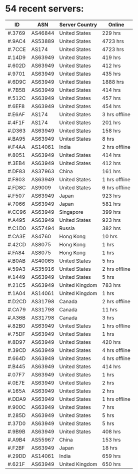 # 54 recent servers:

| ID | ASN | Server Country | Online |
| ------ | ------ | ------ | ------ |
| #.3769 | AS46844 | United States | 229 hrs |
| #.9AC4 | AS53889 | United States | 4723 hrs |
| #.7CCE | AS174 | United States | 4723 hrs |
| #.14D9 | AS63949 | United States | 419 hrs |
| #.602D | AS63949 | United States | 412 hrs |
| #.9701 | AS63949 | United States | 435 hrs |
| #.6D9C | AS63949 | United States | 1888 hrs |
| #.7B5B | AS63949 | United States | 414 hrs |
| #.512C | AS63949 | United States | 457 hrs |
| #.6EF8 | AS63949 | United States | 454 hrs |
| #.E6AF | AS174 | United States | 3 hrs offline |
| #.4F1F | AS174 | United States | 201 hrs |
| #.D363 | AS63949 | United States | 158 hrs |
| #.BA95 | AS63949 | United States | 8 hrs |
| #.F4AA | AS14061 | India | 2 hrs offline |
| #.8051 | AS63949 | United States | 414 hrs |
| #.3EB4 | AS63949 | United States | 412 hrs |
| #.DF83 | AS37963 | China | 161 hrs |
| #.F803 | AS63949 | United States | 1 hrs offline |
| #.FD8C | AS9009 | United States | 6 hrs offline |
| #.F507 | AS63949 | Japan | 923 hrs |
| #.7066 | AS63949 | Japan | 581 hrs |
| #.CC96 | AS63949 | Singapore | 399 hrs |
| #.A495 | AS63949 | United States | 923 hrs |
| #.C1D0 | AS57494 | Russia | 382 hrs |
| #.CA3E | AS4760 | Hong Kong | 10 hrs |
| #.42CD | AS8075 | Hong Kong | 1 hrs |
| #.FA84 | AS8075 | Hong Kong | 1 hrs |
| #.B0AB | AS40065 | United States | 5 hrs |
| #.59A3 | AS35916 | United States | 2 hrs offline |
| #.1449 | AS63949 | United States | 5 hrs |
| #.21C5 | AS63949 | United Kingdom | 783 hrs |
| #.1A04 | AS14061 | United Kingdom | 1 hrs |
| #.D2CD | AS31798 | Canada | 2 hrs offline |
| #.CA79 | AS31798 | Canada | 11 hrs |
| #.A36B | AS31798 | Canada | 3 hrs |
| #.82B0 | AS63949 | United States | 1 hrs offline |
| #.75DF | AS63949 | United States | 1 hrs |
| #.8D97 | AS63949 | United States | 420 hrs |
| #.39CD | AS63949 | United States | 4 hrs offline |
| #.664D | AS63949 | United States | 4 hrs offline |
| #.B445 | AS63949 | United States | 414 hrs |
| #.07F7 | AS63949 | United States | 1 hrs |
| #.0E7E | AS63949 | United States | 2 hrs |
| #.165A | AS63949 | United States | 2 hrs |
| #.DDA9 | AS63949 | United States | 1 hrs offline |
| #.900C | AS63949 | United States | 7 hrs |
| #.285D | AS63949 | United States | 5 hrs |
| #.37D0 | AS63949 | United States | 5 hrs |
| #.9B9B | AS63949 | United States | 408 hrs |
| #.A9B4 | AS55967 | China | 153 hrs |
| #.F2BF | AS63949 | Japan | 18 hrs |
| #.29DD | AS14061 | India | 659 hrs |
| #.621F | AS63949 | United Kingdom | 650 hrs |

